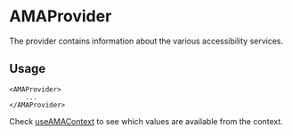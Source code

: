 # AMAProvider

The provider contains information about the various accessibility services.

## Usage

```tsx
<AMAProvider>
    ...
</AMAProvider>
```

Check [useAMAContext](/docs/hooks/useAMAContext) to see which values are available from the context.